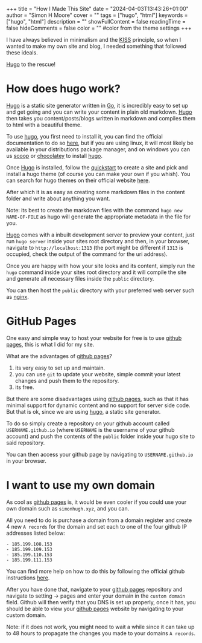 +++
title = "How I Made This Site"
date = "2024-04-03T13:43:26+01:00"
author = "Simon H Moore"
cover = ""
tags = ["hugo", "html"]
keywords = ["hugo", "html"]
description = ""
showFullContent = false
readingTime = false
hideComments = false
color = "" #color from the theme settings
+++

[hugo]: https://gohugo.io/
[kiss]: https://en.wikipedia.org/wiki/KISS_principle
[go]: https://go.dev/
[install-hugo]: https://gohugo.io/installation/
[scoop]: https://scoop.sh/
[chocolatey]: https://chocolatey.org/
[hugo themes]: https://themes.gohugo.io/
[hugo quickstart]: https://themes.gohugo.io/
[terminal]: https://hugothemesfree.com/a-simple-retro-theme-for-hugo/
[nginx]: https://www.nginx.com/
[github pages]: https://pages.github.com/
[github dns instructions]: https://docs.github.com/en/pages/configuring-a-custom-domain-for-your-github-pages-site/managing-a-custom-domain-for-your-github-pages-site

I have always believed in minimalism and the [KISS] principle, so when I wanted to make my own site and blog, I needed something that followed these ideals.

[Hugo] to the rescue!

# How does hugo work?

[Hugo] is a static site generator written in [Go], it is incredibly easy to set up and get going and you can write your content in plain old markdown. [Hugo] then takes you content/posts/blogs written in markdown and compiles them to html with a beautiful theme.

To use [hugo], you first need to install it, you can find the official documentation to do so [here][install-hugo], but if you are using linux, it will most likely be available in your distributions package manager, and on windows you can us [scoop] or [chocolatey] to install [hugo].

Once [Hugo] is installed, follow the [quickstart][hugo quickstart] to create a site and pick and install a hugo theme (of course you can make your own if you whish).
You can search for hugo themes on their official website [here][hugo themes].

After which it is as easy as creating some markdown files in the content folder and write about anything you want.

Note: its best to create the markdown files with the command `hugo new NAME-OF-FILE` as hugo will generate the appropriate metadata in the file for you.

[Hugo] comes with a inbuilt development server to preview your content, just run `hugo server` inside your sites root directory and then, in your browser, navigate to `http://localhost:1313` (the port might be different if `1313` is occupied, check the output of the command for the uri address).

Once you are happy with how your site looks and its content, simply run the `hugo` command inside your sites root directory and it will compile the site and generate all necessary files inside the `public` directory.

You can then host the `public` directory with your preferred web server such as [nginx].

# GitHub Pages
One easy and simple way to host your website for free is to use [github pages], this is what I did for my site.

What are the advantages of [github pages]?
1. its very easy to set up and maintain.
2. you can use `git` to update your website, simple commit your latest changes and push them to the repository.
3. its free.

But there are some disadvantages using [github pages], such as that it has minimal support for dynamic content and no support for server side code. But that is ok, since we are using [hugo], a static site generator.

To do so simply create a repository on your github account called `USERNAME.github.io` (where `USERNAME` is the username of your github account) and push the contents of the `public` folder inside your hugo site to said repository. 

You can then access your github page by navigating to `USERNAME.github.io` in your browser.

# I want to use my own domain
As cool as [github pages] is, it would be even cooler if you could use your own domain such as `simonhugh.xyz`, and you can.

All you need to do is purchase a domain from a domain register and create 4 new `A records` for the domain and set each to one of the four github IP addresses listed below:

    - 185.199.108.153
    - 185.199.109.153
    - 185.199.110.153
    - 185.199.111.153

You can find more help on how to do this by following the official github instructions [here][github dns instructions].

After you have done that, navigate to your [github pages] repository and navigate to setting -> pages and enter your domain in the `custom domain` field. Github will then verify that you DNS is set up properly, once it has, you should be able to view your [github pages] website by navigating to your custom domain.

Note: if it does not work, you might need to wait a while since it can take up to 48 hours to propagate the changes you made to your domains `A records`.
